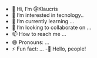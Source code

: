 - 👋 Hi, I’m @Klaucris
- 👀 I’m interested in tecnology..
- 🌱 I’m currently learning ...
- 💞️ I’m looking to collaborate on ...
- 📫 How to reach me ...
- 😄 Pronouns: ...
- ⚡ Fun fact: ...
-🌹 Hello, people!

<!---
Klaucris/Klaucris is a ✨ special ✨ repository because its `README.md` (this file) appears on your GitHub profile.
You can click the Preview link to take a look at your changes.
--->
